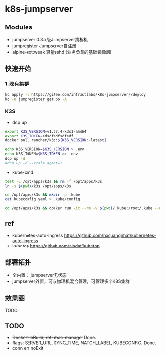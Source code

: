 # k8s-jumpserver

## Modules

- jumpserver 0.3.x版Jumpserver跳板机
- jumpregister Jumpserver自注册
- alpine-ext:weak 轻量sshd (业务负载的基础镜像层)

## 快速开始

### 1.现有集群

```bash
kc apply -k https://gitee.com/infrastlabs/k8s-jumpserver//deploy
kc -n jumpregister get po -A
```

### K3S

- dcp up

```bash
export K3S_VERSION=v1.17.4-k3s1-amd64
export K3S_TOKEN=sdsdfsdfsdfsdf
docker pull rancher/k3s:${K3S_VERSION:-latest}

echo K3S_VERSION=$K3S_VERSION > .env
echo K3S_TOKEN=$K3S_TOKEN >> .env
dcp up -d
#dcp up -d --scale agent=2
```

- kube-cmd

```bash
test -L /opt/apps/k3s && rm -f /opt/apps/k3s
ln -s $(pwd)/k3s /opt/apps/k3s 

cd /opt/apps/k3s && mkdir -p .kube
cat kubeconfig.yaml > .kube/config

cd /opt/apps/k3s && docker run -it --rm -v $(pwd)/.kube:/root/.kube --network=host --entrypoint=bash registry.cn-shenzhen.aliyuncs.com/infrastlabs/kube-cmd
```

## ref

- kubernetes-auto-ingress https://github.com/hxquangnhat/kubernetes-auto-ingress
- kubetop https://github.com/siadat/kubetop

## 部署拓扑

- 全内置： jumpserver无状态
- jumpserver外置，可与物理机混合管理，可管理多个K8S集群

## 效果图

TODO

## TODO

- ~~DockerfileBuild, ref: rbac-manager~~ Done.
- ~~flags: SERVER_URL, SYNC_TIME, MATCH_LABEL, KUBECONFIG,~~ Done.
- conn err noExit
